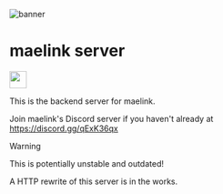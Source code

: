 ![banner](https://u.cubeupload.com/zzbooplister/adorbannerzz1.png)

# maelink server
<a href="https://discord.gg/drPWBDpjES"><img src="https://adthoughtsglobal.github.io/featured%20sections/NovaCore.png" height="30"></a>

This is the backend server for maelink.

Join maelink's Discord server if you haven't already at https://discord.gg/qExK36qx

> [!Warning]
> This is potentially unstable and outdated!
>
> A HTTP rewrite of this server is in the works.
